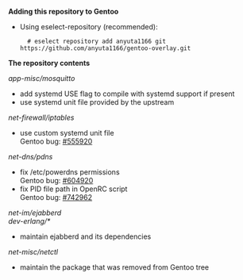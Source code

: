 **Adding this repository to Gentoo**

* Using eselect-repository (recommended):

        # eselect repository add anyuta1166 git https://github.com/anyuta1166/gentoo-overlay.git

**The repository contents**

*app-misc/mosquitto*

* add systemd USE flag to compile with systemd support if present
* use systemd unit file provided by the upstream

*net-firewall/iptables*

* use custom systemd unit file\
  Gentoo bug: [#555920](https://bugs.gentoo.org/555920)

*net-dns/pdns*

* fix /etc/powerdns permissions\
  Gentoo bug: [#604920](https://bugs.gentoo.org/604920)
* fix PID file path in OpenRC script\
  Gentoo bug: [#742962](https://bugs.gentoo.org/742962)

*net-im/ejabberd*\
*dev-erlang/\**

* maintain ejabberd and its dependencies

*net-misc/netctl*

* maintain the package that was removed from Gentoo tree

